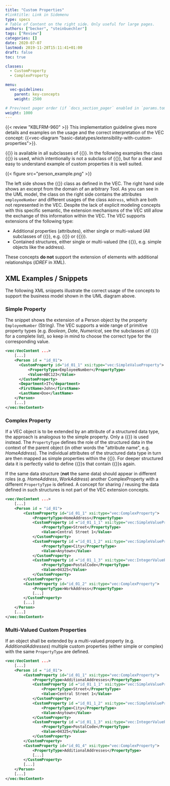 ```yaml
---
title: "Custom Properties"
#linktitle: Link in Sidemenu
type: specs
# Table of Content on the right side. Only useful for large pages.
authors: ["becker", "steinbuechler"]
tags: ["Review"]
categories: []
date: 2020-07-07
lastmod: 2019-11-28T15:11:41+01:00
draft: false
toc: true

classes:
  - CustomProperty
  - ComplexProperty

menu:
  vec-guidelines:
    parent: key-concepts
    weight: 2500

# Prev/next pager order (if `docs_section_pager` enabled in `params.toml`)
weight: 1000
---
```


{{< review "KBLFRM-960" >}}
This implementation guideline gives more details and examples on the usage and the correct interpretation of the VEC concept: {{<vec-diagram "basic-datatypes/extensibility-with-custom-properties">}}.

{{<vec-class CustomProperty>}} is available in all subclasses of {{<vec-class ExtendableElement>}}. In the following examples the class {{<vec-class Person>}} is used, which intentionally is not a subclass of {{<vec-class ExtendableElement>}}, but for a clear and easy to understand example of custom properties it is well suited.

{{< figure src="person_example.png" >}}

The left side shows the {{<vec-class Person>}} class as defined in the VEC. The right hand side shows an excerpt from the domain of an arbitrary Tool. As you can see in the UML model, the class on the right side contains the attributes `employeeNumber` and different usages of the class `Address`, which are both not represented in the VEC. Despite the lack of explicit modeling concepts with this specific semantic, the extension mechanisms of the VEC still allow the exchange of this information within the VEC. The VEC supports extensions of the following type:

- Additional properties (attributes), either single or multi-valued (All subclasses of {{<vec-class CustomProperty>}}, e.g. {{<vec-class SimpleValueProperty >}} or {{<vec-class BooleanValueProperty >}}).
- Contained structures, either single or multi-valued (the {{<vec-class ComplexProperty>}}, e.g. simple objects like the address).

These concepts **do not** support the extension of elements with additional relationships (_IDREF_ in XML).

## XML Examples / Snippets

The following XML snippets illustrate the correct usage of the concepts to support the business model shown in the UML diagram above. 

### Simple Property

The snippet shows the extension of a Person object by the property `EmployeeNumber` (String). The VEC supports a wide range of primitive property types (e.g. _Boolean_, _Date_, _Numerical_, see the subclasses of {{<vec-class CustomProperty>}} for a complete list), so keep in mind to choose the correct type for the corresponding value.

```xml
<vec:VecContent ...>
    [...]
    <Person id = "id_01">
      <CustomProperty id="id_01_1" xsi:type="vec:SimpleValueProperty">
          <PropertyType>EmployeeNumber</PropertyType>
          <Value>ABC123</Value>
      </CustomProperty>
      <Department>IT</department>
      <FirstName>John</firstName>
      <LastName>Doe</lastName>
    </Person>
    [...]
</vec:VecContent>
```

### Complex Property

If a VEC object is to be extended by an attribute of a structured data type, the approach is analogous to the simple property. Only a {{<vec-class ComplexProperty>}} is used instead. The `PropertyType` defines the role of the structured data in the context of the parent object (in other words the "attribute name", e.g. _HomeAddress_). The individual attributes of the structured data type in turn are then mapped as simple properties within the {{<vec-class ComplexProperty>}}. For deeper structured data it is perfectly valid to define {{<vec-class ComplexProperty>}}s that contain {{<vec-class ComplexProperty>}}s again.

If the same data structure (**not** the same data) should appear in different roles (e.g. _HomeAddress_, _WorkAddress_) another ComplexProperty with a different `PropertyType` is defined. A concept for sharing / reusing the data defined in such structures is not part of the VEC extension concepts.

```xml
<vec:VecContent ...>
    [...]
    <Person id = "id_01">
        <CustomProperty id="id_01_1" xsi:type="vec:ComplexProperty">
            <PropertyType>HomeAddress</PropertyType>
            <CustomProperty id ="id_01_1_1" xsi:type="vec:SimpleValueProperty">
                <PropertyType>Street</PropertyType>
                <Value>Central Street 1</Value>
            </CustomProperty>
            <CustomProperty id ="id_01_1_2" xsi:type="vec:SimpleValueProperty">
                <PropertyType>City</PropertyType>
                <Value>Anytown</Value>
            </CustomProperty>
            <CustomProperty id ="id_01_1_3" xsi:type="vec:IntegerValueProperty">
                <PropertyType>PostalCode</PropertyType>
                <Value>04325</Value>
            </CustomProperty>
        </CustomProperty>
        <CustomProperty id="id_01_2" xsi:type="vec:ComplexProperty">
            <PropertyType>WorkAddress</PropertyType>
            [...]
        </CustomProperty>
        [...]
    </Person>
    [...]
</vec:VecContent>
```

### Multi-Valued Custom Properties

If an object shall be extended by a multi-valued property (e.g. _AdditionalAddresses_) multiple custom properties (either simple or complex) with the same `PropertyType` are defined. 

```xml
<vec:VecContent ...>
    [...]
    <Person id = "id_01">
        <CustomProperty id="id_01_1" xsi:type="vec:ComplexProperty">
            <PropertyType>AdditionalAddresses</PropertyType>
            <CustomProperty id ="id_01_1_1" xsi:type="vec:SimpleValueProperty">
                <PropertyType>Street</PropertyType>
                <Value>Central Street 1</Value>
            </CustomProperty>
            <CustomProperty id ="id_01_1_2" xsi:type="vec:SimpleValueProperty">
                <PropertyType>City</PropertyType>
                <Value>Anytown</Value>
            </CustomProperty>
            <CustomProperty id ="id_01_1_3" xsi:type="vec:IntegerValueProperty">
                <PropertyType>PostalCode</PropertyType>
                <Value>04325</Value>
            </CustomProperty>
        </CustomProperty>
        <CustomProperty id="id_01_4" xsi:type="vec:ComplexProperty">
            <PropertyType>AdditionalAddresses</PropertyType>
            [...]
        </CustomProperty>
        [...]
    </Person>
    [...]
</vec:VecContent>
```